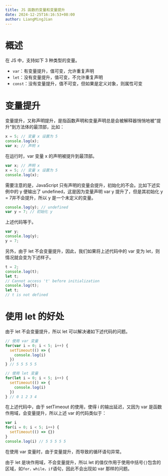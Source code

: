 ```yaml
---
title: JS 函数的变量和变量提升
date: 2024-12-25T16:16:53+08:00
author: LiangMingJian
---
```


# 概述

在 JS 中，支持如下 3 种类型的变量。

- `var`：有变量提升，值可变，允许重复声明
- `let`：没有变量提升，值可变，不允许重复声明
- `const`：没有变量提升，值不可变，但如果是定义对象，则属性可变

# 变量提升

变量提升，又称声明提升，是指函数声明和变量声明总是会被解释器悄悄地被"提升"到方法体的最顶部，比如：

```javascript
x = 5; // 变量 x 设置为 5
console.log(x);
var x; // 声明 x
```

在运行时，var 变量 x 的声明被提升到最顶部。

```javascript
var x; // 声明 x
x = 5; // 变量 x 设置为 5
console.log(x);
```

需要注意的是，JavaScript 只有声明的变量会提升，初始化的不会。比如下述实例中的 y 便输出了 undefined，这是因为变量声明 var y 提升了，但是其初始化 y = 7并不会提升，所以 y 是一个未定义的变量。

```javascript
console.log(y); // undefined
var y = 7; // 初始化 y
```

上述代码等于。

```javascript
var y;
console.log(y);
y = 7;
```

另外，由于 let 不会变量提升，因此，我们如果将上述代码中的 var 变为 let，则情况就会变为下述样子。

```javascript
t = 2;
console.log(t);
let t;
// Cannot access 't' before initialization
console.log(t);
let t;
// t is not defined
```

# 使用 let 的好处

由于 let 不会变量提升，所以 let 可以解决诸如下述代码的问题。

```javascript
// 使用 var 变量
for(var i = 0; i < 5; i++) {
  setTimeout(() => {
    console.log(i)
  })
} // 5 5 5 5 5 

// 使用 let 变量
for(let i = 0; i < 5; i++) {
  setTimeout(() => {
    console.log(i)
  })
} // 0 1 2 3 4
```

在上述代码中，由于 setTimeout 的使用，使得 i 的输出延迟，又因为 var 是函数作用域，会变量提升，所以上述 var 的代码类似于：

```javascript
var i
for(i = 0; i < 5; i++) {
  setTimeout(() => {})
} 
console.log(i) // 5 5 5 5 5 
```

在使用 var 变量时，由于变量提升，而导致的循环语句异常。

由于 let 是块作用域，不会变量提升，所以 let 的值仅作用于使用中括号`{}`包含的区域，如`for，while，if`语句，因此不会出现如 var 那样的问题。

